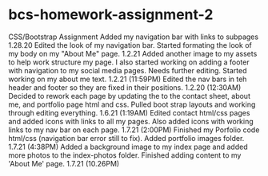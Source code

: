 # bcs-homework-assignment-2
CSS/Bootstrap Assignment
Added my navigation bar with links to subpages 1.28.20
Edited the look of my navigation bar. Started formating the look of my body on my "About Me" page. 1.2.21
Added another image to my assets to help work structure my page. I also started working on adding a footer with navigation to my social media pages. Needs further editing. Started working on my about me text. 1.2.21 (11:59PM)
Edited the nav bars in teh header and footer so they are fixed in their positions. 1.2.20 (12:30AM)
Decided to rework each page by updating the to the contact sheet, about me, and portfolio page html and css. Pulled boot strap layouts and working through editing everything. 1.6.21 (1:19AM)
Edited contact html/css pages and added icons with links to all my pages. Also added icons with working links to my nav bar on each page. 1.7.21 (2:00PM)
Finished my Porfolio code html/css (navigation bar error still to fix). Added portfolio images folder. 1.7.21 (4:38PM)
Added a background image to my index page and added more photos to the index-photos folder.
Finished adding content to my 'About Me' page. 1.7.21 (10.26PM)